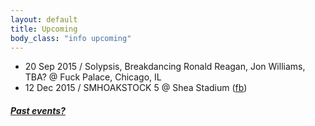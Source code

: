 ```yaml
---
layout: default
title: Upcoming 
body_class: "info upcoming"
---
```

<ul class="classed root">

  <li class="music">20 Sep 2015 / Solypsis, Breakdancing Ronald Reagan, <span class="more">Jon Williams</a>, TBA? @ Fuck Palace, Chicago, IL</li>
  <li class="music">12 Dec 2015 / SMHOAKSTOCK 5 @ Shea Stadium (<a href="https://www.facebook.com/events/874688785956908/">fb</a>)</li>
</ul>

<h5><a href="chronology.html">Past events?</a></h5>
